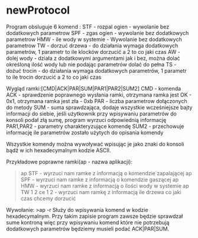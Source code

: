 # newProtocol
Program obsluguje 6 komend :
STF - rozpal ogien - wywolanie bez dodatkowych parametrow
SPF - zgas ogien - wywolanie bez dodatkowych parametrow
HMW - ile wody w systemie - Wywolanie bez dodatkowych parametrow
TW - dorzuć drzewa - do działania wymaga dodatkowych parametrów, 1 parametr to ile klocków dorzucić a 2 to co jaki czas
AW - dolej wody - działa z dodatkowymi argumentami jak i bez, można dolać określoną ilość wody lub nie podając parametrów
                  dolać do pełna
TS - dożuć trocin - do działania wymaga dodatkowych parametrów, 1 parametr to ile trocin dorzucić a 2 to co jaki czas

Wygląd ramki:[CMD|ACK|PAR|SUM|PAR1|PAR2|SUM2]
CMD - komenda
ACK - sprawdzenie poprawnego wysłania ramki, otrzymana ramka jest OK - 0x1, otrzymana ramka jest zła - 0xb
PAR - liczba parametrow dołączonych do metody
SUM - suma sprawdzająca, dodaje wszystkie wcześniejsze bajty informacji do siebie, jeśli użytkownik 
      przy wpisywaniu parametrów do konsoli podał złą sumę, program wyrzuci odpowiednią informację
PAR1,PAR2 - parametry charakteryzujące komendę
SUM2 - przechowuje informację ile parametrów zostało użytych do opisania komendy



Wszystkie komendy można wywoływać wpisując je jako znaki do konsoli bądź w ich hexadecymalnym kodzie ASCII.

Przykładowe poprawne ramki(ap - nazwa aplikacji):
>ap STF - wyrzuci nam ramke z informacją o komendzie zapalającej
>ap SPF - wyrzuci nam ramke z informacją o komendzie gaszącej
>ap HMW - wyrzuci nam ramke z informacją o ilości wody w systemie
>ap TW 1 2 ce 1 2 - wyrzuci nam ramkę z informacją ile drzewa co jaki czas chcemy dorzucić

Wywołanie: >ap -r Służy do wpisywania komend w kodzie hexadecymalnym. Przy takim zapisie program zawsze będzie sprawdzał
sume kontroną więc przy wpisywaniu komend które nie potrzebują dodatkowych parametrów będziemy musieli podać ACK|PAR|SUM.
